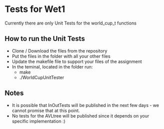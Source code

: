 # Tests for Wet1
Currently there are only Unit Tests for the world_cup_t functions

## How to run the Unit Tests
* Clone / Download the files from the repository
* Put the files in the folder with all your other files 
* Update the makefile file to support your files of the assignment
* In the teminal, located in the folder run:
  * make
  * ./WorldCupUnitTester

## Notes
* It is possible that InOutTests will be published in the next few days - we cannot promise that at this point.
* No tests for the AVLtree will be published since it depends on your specific implementation :)
